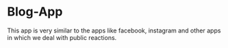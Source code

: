 # Blog-App
This app is very similar to the apps like facebook, instagram and other apps in which we deal with public reactions.

